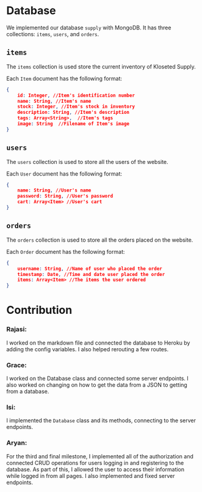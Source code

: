 # Database

We implemented our database `supply` with MongoDB. It has three collections: `items`, `users`, and `orders`.

## `items`

The `items` collection is used store the current inventory of Kloseted Supply.

Each `Item` document has the following format:
```json
{    
    id: Integer, //Item's identification number
    name: String, //Item's name
    stock: Integer, //Item's stock in inventory
    description: String, //Item's description
    tags: Array<String>,  //Item's tags
    image: String  //Filename of Item's image
}
```

## `users` 
The `users` collection is used to store all the users of the website.

Each `User` document has the following format:
```json
{
    name: String, //User's name
    password: String, //User's password
    cart: Array<Item> //User's cart
}
```

## `orders` 
The `orders` collection is used to store all the orders placed on the website.

Each `Order` document has the following format:
```json
{
    username: String, //Name of user who placed the order
    timestamp: Date, //Time and date user placed the order
    items: Array<Item> //The items the user ordered
}
```

# Contribution

### Rajasi: 
I worked on the markdown file and connected the database to Heroku by adding the config variables. I also helped rerouting a few routes. 

### Grace:
I worked on the Database class and connected some server endpoints. I also worked on changing on how to get the data from a JSON to getting from a database.

### Isi:
I implemented the `Database` class and its methods, connecting to the server endpoints.

### Aryan:
For the third and final milestone, I implemented all of the authorization and connected CRUD operations for users logging in and registering to the database. As part of this, I allowed the user to access their information while logged in from all pages. I also implemented and fixed server endpoints.